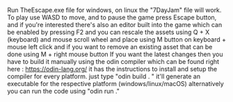 Run TheEscape.exe file for windows, on linux the "7DayJam" file will work.
To play use WASD to move, and to pause the game press Escape button, and if you're interested there's also an editor built into the game which can be enabled by pressing F2 and you can rescale the assets using Q + X (keyboard) and mouse scroll wheel and place using M button on keyboard + mouse left click and if you want to remove an existing asset that can be done using M + right mouse button
If you want the latest changes then you have to build it manually using the odin compiler which can be found right here : https://odin-lang.org/ it has the instructions to install and setup the compiler for every platform.
just type "odin build . " it'll generate an executable for the respective platform (windows/linux/macOS) 
alternatively you can run the code using "odin run ." 
